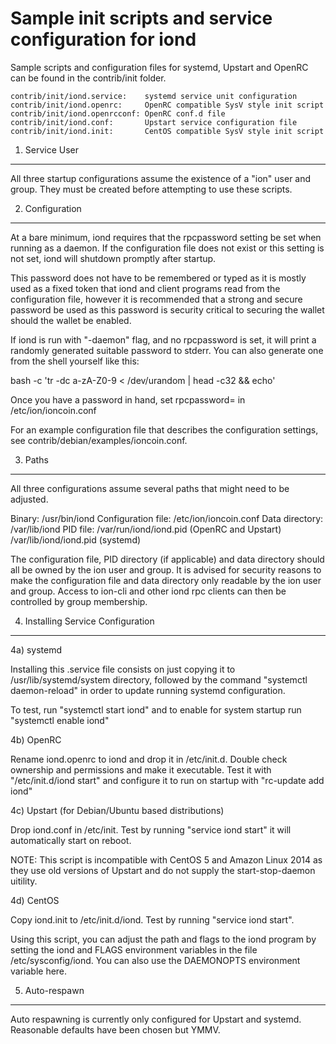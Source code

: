 Sample init scripts and service configuration for iond
==========================================================

Sample scripts and configuration files for systemd, Upstart and OpenRC
can be found in the contrib/init folder.

    contrib/init/iond.service:    systemd service unit configuration
    contrib/init/iond.openrc:     OpenRC compatible SysV style init script
    contrib/init/iond.openrcconf: OpenRC conf.d file
    contrib/init/iond.conf:       Upstart service configuration file
    contrib/init/iond.init:       CentOS compatible SysV style init script

1. Service User
---------------------------------

All three startup configurations assume the existence of a "ion" user
and group.  They must be created before attempting to use these scripts.

2. Configuration
---------------------------------

At a bare minimum, iond requires that the rpcpassword setting be set
when running as a daemon.  If the configuration file does not exist or this
setting is not set, iond will shutdown promptly after startup.

This password does not have to be remembered or typed as it is mostly used
as a fixed token that iond and client programs read from the configuration
file, however it is recommended that a strong and secure password be used
as this password is security critical to securing the wallet should the
wallet be enabled.

If iond is run with "-daemon" flag, and no rpcpassword is set, it will
print a randomly generated suitable password to stderr.  You can also
generate one from the shell yourself like this:

bash -c 'tr -dc a-zA-Z0-9 < /dev/urandom | head -c32 && echo'

Once you have a password in hand, set rpcpassword= in /etc/ion/ioncoin.conf

For an example configuration file that describes the configuration settings,
see contrib/debian/examples/ioncoin.conf.

3. Paths
---------------------------------

All three configurations assume several paths that might need to be adjusted.

Binary:              /usr/bin/iond
Configuration file:  /etc/ion/ioncoin.conf
Data directory:      /var/lib/iond
PID file:            /var/run/iond/iond.pid (OpenRC and Upstart)
                     /var/lib/iond/iond.pid (systemd)

The configuration file, PID directory (if applicable) and data directory
should all be owned by the ion user and group.  It is advised for security
reasons to make the configuration file and data directory only readable by the
ion user and group.  Access to ion-cli and other iond rpc clients
can then be controlled by group membership.

4. Installing Service Configuration
-----------------------------------

4a) systemd

Installing this .service file consists on just copying it to
/usr/lib/systemd/system directory, followed by the command
"systemctl daemon-reload" in order to update running systemd configuration.

To test, run "systemctl start iond" and to enable for system startup run
"systemctl enable iond"

4b) OpenRC

Rename iond.openrc to iond and drop it in /etc/init.d.  Double
check ownership and permissions and make it executable.  Test it with
"/etc/init.d/iond start" and configure it to run on startup with
"rc-update add iond"

4c) Upstart (for Debian/Ubuntu based distributions)

Drop iond.conf in /etc/init.  Test by running "service iond start"
it will automatically start on reboot.

NOTE: This script is incompatible with CentOS 5 and Amazon Linux 2014 as they
use old versions of Upstart and do not supply the start-stop-daemon uitility.

4d) CentOS

Copy iond.init to /etc/init.d/iond. Test by running "service iond start".

Using this script, you can adjust the path and flags to the iond program by
setting the iond and FLAGS environment variables in the file
/etc/sysconfig/iond. You can also use the DAEMONOPTS environment variable here.

5. Auto-respawn
-----------------------------------

Auto respawning is currently only configured for Upstart and systemd.
Reasonable defaults have been chosen but YMMV.

